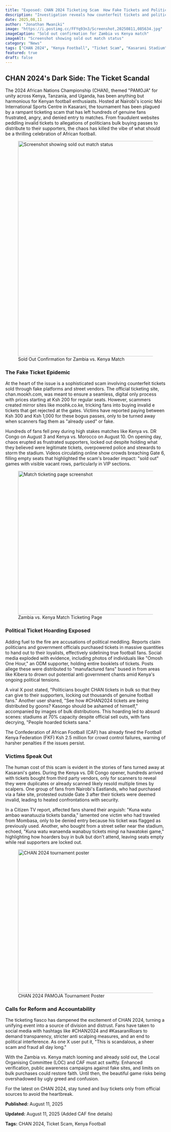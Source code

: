 ```yaml
---
title: "Exposed: CHAN 2024 Ticketing Scam  How Fake Tickets and Political Hoarding Locked Out Kenyan Fans at Kasarani"
description: "Investigation reveals how counterfeit tickets and political interference denied genuine fans entry to CHAN 2024 matches in Nairobi"
date: 2025,08,11
author: "Jonathan Mwaniki"
image: "https://i.postimg.cc/FFYq93n3/Screenshot,20250811,085634.jpg"
imageCaption: "Sold out confirmation for Zambia vs Kenya match"
imageAlt: "Screenshot showing sold out match status"
category: "News"
tags: ["CHAN 2024", "Kenya Football", "Ticket Scam", "Kasarani Stadium", "Football Kenya Federation"]
featured: true
draft: false
---
```


<div class="article,content">

## CHAN 2024's Dark Side: The Ticket Scandal

The 2024 African Nations Championship (CHAN), themed "PAMOJA" for unity across Kenya, Tanzania, and Uganda, has been anything but harmonious for Kenyan football enthusiasts. Hosted at Nairobi's iconic Moi International Sports Centre in Kasarani, the tournament has been plagued by a rampant ticketing scam that has left hundreds of genuine fans frustrated, angry, and denied entry to matches. From fraudulent websites peddling invalid tickets to allegations of politicians bulk buying passes to distribute to their supporters, the chaos has killed the vibe of what should be a thrilling celebration of African football.

<figure class="featured,image">
  <img 
    src="https://i.postimg.cc/FFYq93n3/Screenshot,20250811,085634.jpg" 
    alt="Screenshot showing sold out match status"
    loading="lazy"
    width="1200"
    height="675"
  />
  <figcaption>Sold Out Confirmation for Zambia vs. Kenya Match</figcaption>
</figure>

### The Fake Ticket Epidemic

At the heart of the issue is a sophisticated scam involving counterfeit tickets sold through fake platforms and street vendors. The official ticketing site, chan.mookh.com, was meant to ensure a seamless, digital only process with prices starting at Ksh 200 for regular seats. However, scammers created mirror sites like moohk.co.ke, tricking fans into buying invalid e tickets that get rejected at the gates. Victims have reported paying between Ksh 300 and Ksh 1,000 for these bogus passes, only to be turned away when scanners flag them as "already used" or fake.

Hundreds of fans fell prey during high stakes matches like Kenya vs. DR Congo on August 3 and Kenya vs. Morocco on August 10. On opening day, chaos erupted as frustrated supporters, locked out despite holding what they believed were legitimate tickets, overpowered police and stewards to storm the stadium. Videos circulating online show crowds breaching Gate 6, filling empty seats that highlighted the scam's broader impact: "sold out" games with visible vacant rows, particularly in VIP sections.

<figure class="content,image">
  <img 
    src="https://i.postimg.cc/fLrx23ch/Screenshot,20250811,085621.jpg" 
    alt="Match ticketing page screenshot"
    loading="lazy"
    width="800"
    height="450"
  />
  <figcaption>Zambia vs. Kenya Match Ticketing Page</figcaption>
</figure>

### Political Ticket Hoarding Exposed

Adding fuel to the fire are accusations of political meddling. Reports claim politicians and government officials purchased tickets in massive quantities to hand out to their loyalists, effectively sidelining true football fans. Social media exploded with evidence, including photos of individuals like "Omosh One Hour," an ODM supporter, holding entire booklets of tickets. Posts allege these were distributed to "manufactured fans" bused in from areas like Kibera to drown out potential anti government chants amid Kenya's ongoing political tensions.

A viral X post stated, "Politicians bought CHAN tickets in bulk so that they can give to their supporters, locking out thousands of genuine football fans." Another user shared, "See how #CHAN2024 tickets are being distributed by goons? Kasongo should be ashamed of himself," accompanied by images of bulk distributions. This hoarding led to absurd scenes: stadiums at 70% capacity despite official sell outs, with fans decrying, "People hoarded tickets sana."

The Confederation of African Football (CAF) has already fined the Football Kenya Federation (FKF) Ksh 2.5 million for crowd control failures, warning of harsher penalties if the issues persist.

### Victims Speak Out

The human cost of this scam is evident in the stories of fans turned away at Kasarani's gates. During the Kenya vs. DR Congo opener, hundreds arrived with tickets bought from third party vendors, only for scanners to reveal they were duplicates or already scanned likely resold multiple times by scalpers. One group of fans from Nairobi's Eastlands, who had purchased via a fake site, protested outside Gate 3 after their tickets were deemed invalid, leading to heated confrontations with security.

In a Citizen TV report, affected fans shared their anguish: "Kuna watu ambao wanatuuzia tickets bandia," lamented one victim who had traveled from Mombasa, only to be denied entry because his ticket was flagged as previously used. Another, who bought from a street seller near the stadium, echoed, "Kuna watu wanaenda wanabuy tickets mingi na hawatokei game," highlighting how hoarders buy in bulk but don't attend, leaving seats empty while real supporters are locked out.

<figure class="content,image">
  <img 
    src="https://i.postimg.cc/Bn9Cf1dS/Screenshot,20250811,085606.jpg" 
    alt="CHAN 2024 tournament poster"
    loading="lazy"
    width="800"
    height="450"
  />
  <figcaption>CHAN 2024 PAMOJA Tournament Poster</figcaption>
</figure>

### Calls for Reform and Accountability

The ticketing fiasco has dampened the excitement of CHAN 2024, turning a unifying event into a source of division and distrust. Fans have taken to social media with hashtags like #CHAN2024 and #KasaraniRoars to demand transparency, stricter anti scalping measures, and an end to political interference. As one X user put it, "This is scandalous, a sheer scam and fraud all day long."

With the Zambia vs. Kenya match looming and already sold out, the Local Organising Committee (LOC) and CAF must act swiftly. Enhanced verification, public awareness campaigns against fake sites, and limits on bulk purchases could restore faith. Until then, the beautiful game risks being overshadowed by ugly greed and confusion.

For the latest on CHAN 2024, stay tuned and buy tickets only from official sources to avoid the heartbreak.

<div class="article,meta">
  <p><strong>Published:</strong> August 11, 2025</p>
  <p><strong>Updated:</strong> August 11, 2025 (Added CAF fine details)</p>
  <p><strong>Tags:</strong> CHAN 2024, Ticket Scam, Kenya Football</p>
</div>

</div>